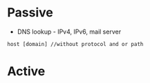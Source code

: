 
# Passive 
- DNS lookup - IPv4, IPv6, mail server
```
host [domain] //without protocol and or path
```




# Active

